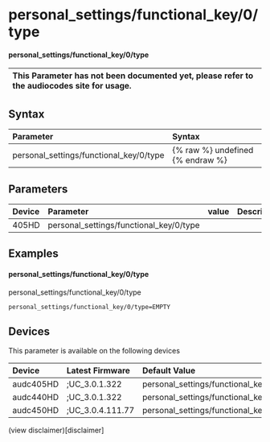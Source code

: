 ﻿---
description: personal_settings/functional_key/0/type
search: false
---

# personal_settings/functional_key/0/type

#### personal_settings/functional_key/0/type


| This Parameter has not been documented yet, please refer to the audiocodes site for usage.  |
| :--- |

## Syntax
| Parameter | Syntax |
| :--- | :--- |
|personal_settings/functional_key/0/type | {% raw %} undefined {% endraw %} |

## Parameters
|Device|Parameter|value|Description|
|:---|:---|:---|:---|
| 405HD | personal_settings/functional_key/0/type |  |  |

## Examples
#### personal_settings/functional_key/0/type

personal_settings/functional_key/0/type

```
personal_settings/functional_key/0/type=EMPTY
```

## Devices
This parameter is available on the following devices

| Device | Latest Firmware | Default Value |
|:---|:---|:---|
| audc405HD | ;UC_3.0.1.322 | personal_settings/functional_key/0/type=EMPTY 
| audc440HD | ;UC_3.0.1.322 | personal_settings/functional_key/0/type=EMPTY 
| audc450HD | ;UC_3.0.4.111.77 | personal_settings/functional_key/0/type=EMPTY 

(view disclaimer)[disclaimer]
